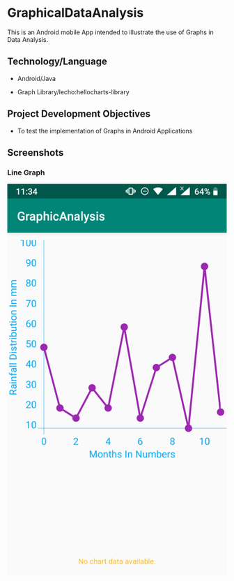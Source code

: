 # GraphicalDataAnalysis
This is an Android mobile App intended to illustrate the use of Graphs in Data Analysis.

## Technology/Language
- Android/Java

- Graph Library/lecho:hellocharts-library

## Project Development Objectives
- To test the implementation of Graphs in Android Applications

## Screenshots
### Line Graph
![Line Graph](/images/Graph3.png)
